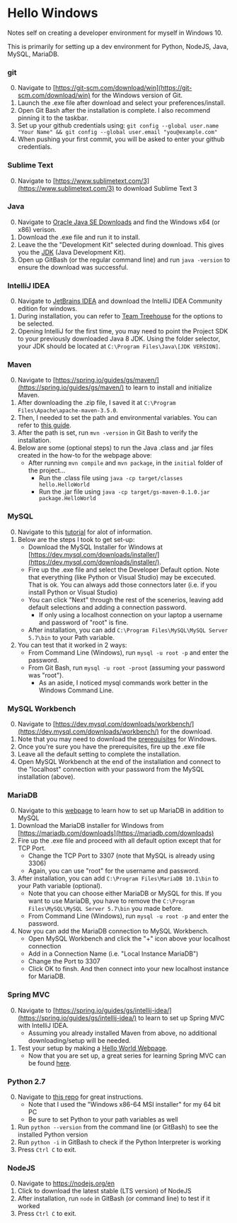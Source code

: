 # Hello Windows
Notes self on creating a developer environment for myself in Windows 10.

This is primarily for setting up a dev environment for Python, NodeJS, Java, MySQL, MariaDB.

### git
  0. Navigate to [https://git-scm.com/download/win](https://git-scm.com/download/win) for the Windows version of Git.
  1. Launch the .exe file after download and select your preferences/install.
  2. Open Git Bash after the installation is complete. I also recommend pinning it to the taskbar.
  3. Set up your github credentials using:
    `git config --global user.name "Your Name" && git config --global user.email "you@example.com"`
  4. When pushing your first commit, you will be asked to enter your github credentials.


### Sublime Text
  0. Navigate to [https://www.sublimetext.com/3](https://www.sublimetext.com/3) to download Sublime Text 3


### Java
  0. Navigate to [Oracle Java SE Downloads](http://www.oracle.com/technetwork/java/javase/downloads/index.html) and find the Windows x64 (or x86) verison.
  1. Download the .exe file and run it to install.
  2. Leave the the "Development Kit" selected during download. This gives you the [JDK](http://stackoverflow.com/questions/11547458/what-is-the-difference-between-jvm-jdk-jre-openjdk) (Java Development Kit).
  3. Open up GitBash (or the regular command line) and run `java -version` to ensure the download was successful.


### IntelliJ IDEA
  0. Navigate to [JetBrains IDEA](https://www.jetbrains.com/idea/) and download the IntelliJ IDEA Community edition for windows.
  1. During installation, you can refer to [Team Treehouse](http://treehouse.github.io/installation-guides/windows/intellij-idea-win.html) for the options to be selected.
  2. Opening IntelliJ for the first time, you may need to point the Project SDK to your previously downloaded Java 8 JDK.
    Using the folder selector, your JDK should be located at `C:\Program Files\Java\[JDK VERSION]`.


### Maven
  0. Navigate to [https://spring.io/guides/gs/maven/](https://spring.io/guides/gs/maven/) to learn to install and initialize Maven.
  1. After downloading the .zip file, I saved it at `C:\Program Files\Apache\apache-maven-3.5.0`.
  2. Then, I needed to set the path and environmental variables. You can refer to [this guide](https://www.mkyong.com/maven/how-to-install-maven-in-windows/).
  3. After the path is set, run `mvn -version` in Git Bash to verify the installation.
  4. Below are some (optional steps) to run the Java .class and .jar files created in the how-to for the webpage above:
      - After running `mvn compile` and `mvn package`, in the `initial` folder of the project...
        - Run the .class file using `java -cp target/classes hello.HelloWorld`
        - Run the .jar file using `java -cp target/gs-maven-0.1.0.jar package.HelloWorld` 

### MySQL
  0. Navigate to this [tutorial](https://corlewsolutions.com/articles/article-21-how-to-install-mysql-server-5-6-on-windows-7-development-machine) for alot of information.
  1. Below are the steps I took to get set-up:
      - Download the MySQL Installer for Windows at [https://dev.mysql.com/downloads/installer/](https://dev.mysql.com/downloads/installer/).
      - Fire up the .exe file and select the Developer Default option. Note that everything (like Python or Visual Studio) may be excecuted. That is ok. You can always add those connectors later (i.e. if you install Python or Visual Studio)
      - You can click "Next" through the rest of the scenerios, leaving add default selections and adding a connection password.
        - If only using a localhost connection on your laptop a username and password of "root" is fine.
      - After installation, you can add `C:\Program Files\MySQL\MySQL Server 5.7\bin` to your Path variable.
  2. You can test that it worked in 2 ways:
      - From Command Line (Windows), run `mysql -u root -p` and enter the password.
      - From Git Bash, run `mysql -u root -proot` (assuming your password was "root").
        - As an aside, I noticed mysql commands work better in the Windows Command Line.


### MySQL Workbench
  0. Navigate to [https://dev.mysql.com/downloads/workbench/](https://dev.mysql.com/downloads/workbench/) for the download.
  1. Note that you may need to download the [prerequisites](https://dev.mysql.com/resources/wb52_prerequisites.html) for Windows.
  2. Once you're sure you have the prerequisites, fire up the .exe file
  3. Leave all the default setting to complete the installation.
  4. Open MySQL Workbench at the end of the installation and connect to the "localhost" connection with your password from the MySQL installation (above).


### MariaDB
  0. Navigate to this [webpage](https://mariadb.com/kb/en/mariadb/installing-mariadb-alongside-mysql/) to learn how to set up MariaDB in addition to MySQL
  1. Download the MariaDB installer for Windows from [https://mariadb.com/downloads](https://mariadb.com/downloads)
  2. Fire up the .exe file and proceed with all default option except that for TCP Port.
      - Change the TCP Port to 3307 (note that MySQL is already using 3306)
      - Again, you can use "root" for the username and password.
  3. After installation, you can add `C:\Program Files\MariaDB 10.1\bin` to your Path variable (optional).
      - Note that you can choose either MariaDB or MySQL for this. If you want to use MariaDB, you have to remove the `C:\Program Files\MySQL\MySQL Server 5.7\bin` you made before.
      - From Command Line (Windows), run `mysql -u root -p` and enter the password.
  4. Now you can add the MariaDB connection to MySQL Workbench.
      - Open MySQL Workbench and click the "+" icon above your localhost connection
      - Add in a Connection Name (i.e. "Local Instance MariaDB")
      - Change the Port to 3307
      - Click OK to finsh. And then connect into your new localhost instance for MariaDB.


### Spring MVC
  0. Navigate to [https://spring.io/guides/gs/intellij-idea/](https://spring.io/guides/gs/intellij-idea/) to learn to set up Spring MVC with IntelliJ IDEA.
      - Assuming you already installed Maven from above, no additional downloading/setup will be needed.
  1. Test your setup by making a [Hello World Webpage](https://spring.io/guides/gs/serving-web-content/).
      - Now that you are set up, a great series for learning Spring MVC can be found [here](https://www.gontu.org/spring-mvc-tutorials/).



### Python 2.7
  0. Navigate to [this repo](https://github.com/BurntSushi/nfldb/wiki/Python-&-pip-Windows-installation) for great instructions.
      - Note that I used the "Windows x86-64 MSI installer" for my 64 bit PC
      - Be sure to set Python to your path variables as well
  1. Run `python --version` from the command line (or GitBash) to see the installed Python version
  2. Run `python -i` in GitBash to check if the Python Interpreter is working
  3. Press `Ctrl C` to exit.



### NodeJS
  0. Navigate to https://nodejs.org/en
  1. Click to download the latest stable (LTS version) of NodeJS
  2. After installation, run `node` in GitBash (or command line) to test if it worked
  3. Press `Ctrl C` to exit.